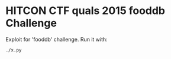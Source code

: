 HITCON CTF quals 2015 fooddb Challenge
=======================================

Exploit for 'fooddb' challenge.
Run it with:
```
./x.py
```
